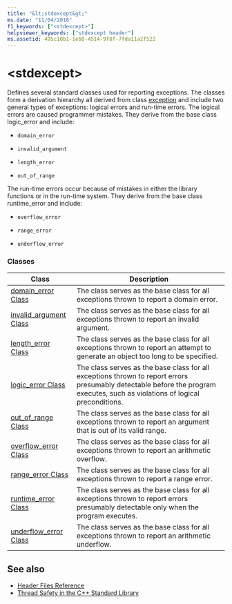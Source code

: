 ```yaml
---
title: "&lt;stdexcept&gt;"
ms.date: "11/04/2016"
f1_keywords: ["<stdexcept>"]
helpviewer_keywords: ["stdexcept header"]
ms.assetid: 495c10b1-1e60-4514-9f8f-7fda11a2f522
---
```

# &lt;stdexcept&gt;

Defines several standard classes used for reporting exceptions. The classes form a derivation hierarchy all derived from class [exception](../standard-library/exception-class.md) and include two general types of exceptions: logical errors and run-time errors. The logical errors are caused programmer mistakes. They derive from the base class logic_error and include:

- `domain_error`

- `invalid_argument`

- `length_error`

- `out_of_range`

The run-time errors occur because of mistakes in either the library functions or in the run-time system. They derive from the base class runtime_error and include:

- `overflow_error`

- `range_error`

- `underflow_error`

### Classes

|Class|Description|
|-|-|
|[domain_error Class](../standard-library/domain-error-class.md)|The class serves as the base class for all exceptions thrown to report a domain error.|
|[invalid_argument Class](../standard-library/invalid-argument-class.md)|The class serves as the base class for all exceptions thrown to report an invalid argument.|
|[length_error Class](../standard-library/length-error-class.md)|The class serves as the base class for all exceptions thrown to report an attempt to generate an object too long to be specified.|
|[logic_error Class](../standard-library/logic-error-class.md)|The class serves as the base class for all exceptions thrown to report errors presumably detectable before the program executes, such as violations of logical preconditions.|
|[out_of_range Class](../standard-library/out-of-range-class.md)|The class serves as the base class for all exceptions thrown to report an argument that is out of its valid range.|
|[overflow_error Class](../standard-library/overflow-error-class.md)|The class serves as the base class for all exceptions thrown to report an arithmetic overflow.|
|[range_error Class](../standard-library/range-error-class.md)|The class serves as the base class for all exceptions thrown to report a range error.|
|[runtime_error Class](../standard-library/runtime-error-class.md)|The class serves as the base class for all exceptions thrown to report errors presumably detectable only when the program executes.|
|[underflow_error Class](../standard-library/underflow-error-class.md)|The class serves as the base class for all exceptions thrown to report an arithmetic underflow.|

## See also

- [Header Files Reference](../standard-library/cpp-standard-library-header-files.md)
- [Thread Safety in the C++ Standard Library](../standard-library/thread-safety-in-the-cpp-standard-library.md)

